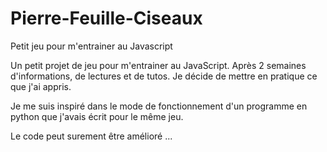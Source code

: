 # Pierre-Feuille-Ciseaux
Petit jeu pour m'entrainer au Javascript

Un petit projet de jeu pour m'entrainer au JavaScript. 
Après 2 semaines d'informations, de lectures et de tutos. Je décide de mettre en pratique ce que j'ai appris. 

Je me suis inspiré dans le mode de fonctionnement d'un programme en python que j'avais écrit pour le même jeu. 

Le code peut surement être amélioré ... 
